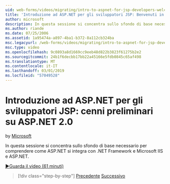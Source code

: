 ```yaml
---
uid: web-forms/videos/migrating/intro-to-aspnet-for-jsp-developers-welcome-to-aspnet-20
title: 'Introduzione ad ASP.NET per gli sviluppatori JSP: Benvenuti in ASP.NET 2.0 | Microsoft Docs'
author: microsoft
description: In questa sessione si concentra sullo sfondo di base necessario per comprendere come ASP.NET si integra con .NET Framework e Microsoft IIS e ASP.NET.
ms.author: riande
ms.date: 07/25/2006
ms.assetid: 1a95474a-a897-4ba1-b372-8a112cb324ba
msc.legacyurl: /web-forms/videos/migrating/intro-to-aspnet-for-jsp-developers-welcome-to-aspnet-20
msc.type: video
ms.openlocfilehash: 9c0893a8d1669cc9eeb48d822b3823f61275b2e2
ms.sourcegitcommit: 24b1f6decbb17bb22a45166e5fdb0845c65af498
ms.translationtype: MT
ms.contentlocale: it-IT
ms.lasthandoff: 03/01/2019
ms.locfileid: "57049528"
---
```

<a name="intro-to-aspnet-for-jsp-developers-welcome-to-aspnet-20"></a>Introduzione ad ASP.NET per gli sviluppatori JSP: cenni preliminari su ASP.NET 2.0
====================
by [Microsoft](https://github.com/microsoft)

In questa sessione si concentra sullo sfondo di base necessario per comprendere come ASP.NET si integra con .NET Framework e Microsoft IIS e ASP.NET.

[&#9654;Guarda il video (61 minuti)](https://channel9.msdn.com/Blogs/ASP-NET-Site-Videos/intro-to-aspnet-for-jsp-developers-welcome-to-aspnet-20)

> [!div class="step-by-step"]
> [Precedente](migrating-from-classic-asp-to-aspnet.md)
> [Successivo](intro-to-aspnet-for-jsp-developers-building-applications.md)
